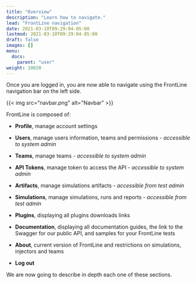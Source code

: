 ```yaml
---
title: "Overview"
description: "Learn how to navigate."
lead: "FrontLine navigation"
date: 2021-03-10T09:29:04-05:00
lastmod: 2021-03-10T09:29:04-05:00
draft: false
images: []
menu:
  docs:
    parent: "user"
weight: 10020
---
```


Once you are logged in, you are now able to navigate using the FrontLine navigation bar on the left side.

{{< img src="navbar.png" alt="Navbar" >}}

FrontLine is composed of:

- **Profile**, manage account settings
- **Users**, manage users information, teams and permissions - *accessible to system admin*
- **Teams**, manage teams - *accessible to system admin*
- **API Tokens**, manage token to access the API - *accessible to system admin*
- **Artifacts**, manage simulations artifacts - *accessible from test admin*
- **Simulations**, manage simulations, runs and reports - *accessible from test admin*

- **Plugins**, displaying all plugins downloads links
- **Documentation**, displaying all documentation guides, the link to the Swagger for our public API, and samples for your FrontLine tests
- **About**, current version of FrontLine and restrictions on simulations, injectors and teams
- **Log out**

We are now going to describe in depth each one of these sections.
